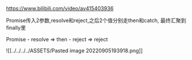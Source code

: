 https://www.bilibili.com/video/av415403936

Promise传入2参数,resolve和reject,之后2个值分别走then和catch, 最终汇聚到finally里

Promise - resolve  => then
           - reject     => reject

![[../../../../ASSETS/Pasted image 20220905193918.png]]